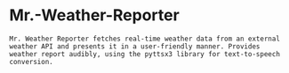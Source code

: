 # Mr.-Weather-Reporter
    Mr. Weather Reporter fetches real-time weather data from an external weather API and presents it in a user-friendly manner. Provides weather report audibly, using the pyttsx3 library for text-to-speech conversion.
